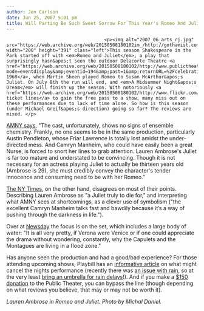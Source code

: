 ```yaml
---
author: Jen Carlson
date: Jun 25, 2007 5:01 pm
title: Will Parting Be Such Sweet Sorrow For This Year's Romeo And Juliet?
---
```


	
										<p><img alt="2007_06_arts_rj.jpg" src="https://web.archive.org/web/20150508180102im_/http://gothamist.com/attachments/arts_jen/2007_06_arts_rj.jpg" width="200" height="391" class="left">This season Shakespeare in the Park started off with <em>Romeo and Juliet</em>, a play that surprisingly hasn&apos;t seen the outdoor Delacorte Theatre <a href="https://web.archive.org/web/20150508180102/http://www.publictheater.org/view.php?mode=eventdisplay&amp;eventid=194&amp;past=1&amp;returnURL=%2Fcelebrating%2Fpast_view.php%3Fdecade%3D1960">since 1968</a>, when Martin Sheen played Romeo to Susan McArthur&apos;s Juliet. On July 8th the run will end, and <em>A Midsummer Night&apos;s Dream</em> will finish up the season. With notoriously <a href="https://web.archive.org/web/20150508180102/http://www.flickr.com/photos/jeaw/558017336/">long ticket lines</a> to gain the free pass to a show, many miss out on these performances due to lack of time alone. So how is this season (under Michael Greif&apos;s direction) going so far? The reviews are mixed. </p>

<p><a href="https://web.archive.org/web/20150508180102/http://www.amny.com/entertainment/am-romeo0625,0,1126805.story?coll=am-ent-headlines">AMNY says</a>, &quot;The cast, unfortunately, shows no signs of ensemble chemistry. Frankly, no one seems to be in the same production, particularly Austin Pendleton, whose Friar Lawrence is totally lost amidst the under-directed mess. And Camryn Manheim, who could have easily been a great Nurse, is forced to snort her lines to grab attention. Lauren Ambrose&apos;s Juliet is far too mature and understated to be convincing. Though it is not necessary for an actress playing Juliet to actually be thirteen years old (Ambrose is 29), she must credibly convey the character&apos;s tender innocence and consuming need to be with her Romeo.&quot;</p>

<p><a href="https://web.archive.org/web/20150508180102/http://theater2.nytimes.com/2007/06/25/theater/reviews/25bran.html?ref=arts">The NY Times</a>, on the other hand, disagrees on most of their points. Describing Lauren Ambrose as &quot;a Juliet truly to die for,&quot; and interpreting what AMNY sees at shortcomings,  as a clever use of symbolism (&quot;the excellent Camryn Manheim talks fast and bawdily because it&#x2019;s a way of pushing through the darkness in life.&quot;). </p>

<p>Over at <a href="https://web.archive.org/web/20150508180102/http://www.newsday.com/entertainment/stage/ny-etromeo0624,0,4353164.story?coll=ny-theater-headlines">Newsday</a> the focus is on the set, which includes a large body of water: &quot;It is all very pretty, if Verona were Venice or if one could appreciate the drama without wondering, constantly, why the Capulets and the Montagues are living in a flood zone.&quot;</p>

<p>Has anyone seen the production and had a good/bad experience? For those attending upcoming shows, Playbill has an <a href="https://web.archive.org/web/20150508180102/http://www.playbill.com/news/article/109074.html">informative article</a> on what might cancel the nights performance (recently there was <a href="https://web.archive.org/web/20150508180102/http://www.nypost.com/seven/06212007/entertainment/theater/pool_puts_shakespeare_in_the_water_park_theater_barbara_hoffman.htm">an issue with rain</a>, so at the very least <a href="https://web.archive.org/web/20150508180102/http://www.flickr.com/photos/lilyo/593133527/">bring an umbrella for rain delays</a>!). And if you make a <a href="https://web.archive.org/web/20150508180102/http://www.publictheater.org/support/summer.php">$150 donation</a> to the Public Theater, you can bypass the line (though depending on what reviews you believe, that may or may not be worth it). </p>

<p><em>Lauren Ambrose in Romeo and Juliet. Photo by Michal Daniel.</em></p>					
										
									
				